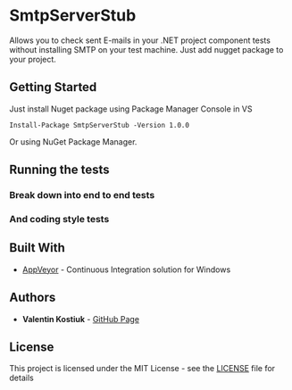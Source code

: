 # SmtpServerStub

Allows you to check sent E-mails in your .NET project component tests without installing SMTP on your test machine.
Just add nugget package to your project.

## Getting Started

Just install Nuget package using Package Manager Console in VS
```
Install-Package SmtpServerStub -Version 1.0.0
```
Or using NuGet Package Manager.

## Running the tests

### Break down into end to end tests

### And coding style tests

## Built With

* [AppVeyor](https://www.appveyor.com/) - Continuous Integration solution for Windows

## Authors

* **Valentin Kostiuk** - [GitHub Page](https://github.com/ValentinKostiuk)

## License

This project is licensed under the MIT License - see the [LICENSE](https://github.com/ValentinKostiuk/SmtpServerStub/blob/master/LICENSE) file for details
